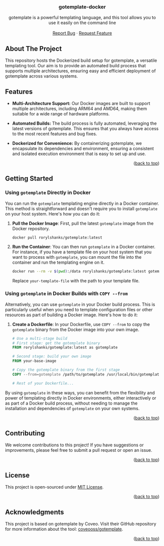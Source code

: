 
<a name="readme-top"></a>

<div align="center">

<h3 align="center">gotemplate-docker</h3>

  <p align="center">
    gotemplate is a powerful templating language, and this tool allows you to use it easily on the command line
    <br />
    <br />
    <a href="https://github.com/megalan247/gotemplate-docker/issues">Report Bug</a>
    ·
    <a href="https://github.com/megalan247/gotemplate-docker/issues">Request Feature</a>
  </p>
</div>

<!-- ABOUT THE PROJECT -->
## About The Project

This repository hosts the Dockerized build setup for gotemplate, a versatile templating tool. Our aim is to provide an automated build process that supports multiple architectures, ensuring easy and efficient deployment of gotemplate across various systems. 

## Features

- **Multi-Architecture Support:** Our Docker images are built to support multiple architectures, including ARM64 and AMD64, making them suitable for a wide range of hardware platforms.

- **Automated Builds:** The build process is fully automated, leveraging the latest versions of gotemplate. This ensures that you always have access to the most recent features and bug fixes.

- **Dockerized for Convenience:** By containerizing gotemplate, we encapsulate its dependencies and environment, ensuring a consistent and isolated execution environment that is easy to set up and use.

<p align="right">(<a href="#readme-top">back to top</a>)</p>

<!-- GETTING STARTED -->
## Getting Started

### Using `gotemplate` Directly in Docker

You can run the `gotemplate` templating engine directly in a Docker container. This method is straightforward and doesn't require you to install `gotemplate` on your host system. Here's how you can do it:

1. **Pull the Docker Image**: First, pull the latest `gotemplate` image from the Docker repository.
   ```bash
   docker pull rorylshanks/gotemplate:latest
   ```

2. **Run the Container**: You can then run `gotemplate` in a Docker container. For instance, if you have a template file on your host system that you want to process with `gotemplate`, you can mount the file into the container and run the templating engine on it.
   ```bash
   docker run --rm -v $(pwd):/data rorylshanks/gotemplate:latest gotemplate /data/your-template-file
   ```
   Replace `your-template-file` with the path to your template file.

### Using `gotemplate` in Docker Builds with `COPY --from`

Alternatively, you can use `gotemplate` in your Docker build process. This is particularly useful when you need to template configuration files or other resources as part of building a Docker image. Here's how to do it:

1. **Create a Dockerfile**: In your Dockerfile, use `COPY --from` to copy the `gotemplate` binary from the Docker image into your own image.
   ```Dockerfile
   # Use a multi-stage build
   # First stage: get the gotemplate binary
   FROM rorylshanks/gotemplate:latest as gotemplate

   # Second stage: build your own image
   FROM your-base-image

   # Copy the gotemplate binary from the first stage
   COPY --from=gotemplate /path/to/gotemplate /usr/local/bin/gotemplate

   # Rest of your Dockerfile...
   ```

By using `gotemplate` in these ways, you can benefit from the flexibility and power of templating directly in Docker environments, either interactively or as part of a Docker build process, without needing to manage the installation and dependencies of `gotemplate` on your own systems.

<p align="right">(<a href="#readme-top">back to top</a>)</p>

<!-- CONTRIBUTING -->
## Contributing

We welcome contributions to this project! If you have suggestions or improvements, please feel free to submit a pull request or open an issue.

<p align="right">(<a href="#readme-top">back to top</a>)</p>

<!-- LICENSE -->
## License

This project is open-sourced under [MIT License](LICENSE).

<p align="right">(<a href="#readme-top">back to top</a>)</p>

## Acknowledgments
This project is based on gotemplate by Coveo. Visit their GitHub repository for more information about the tool: [coveooss/gotemplate](https://github.com/coveooss/gotemplate).

<p align="right">(<a href="#readme-top">back to top</a>)</p>